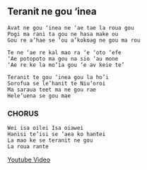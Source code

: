 ## Teranit ne gou ‘inea
```
Avat ne gou ‘inea ne ‘ae tae la roua gou 
Pogi ma rani ta gou ne hasa make ou 
Gou re a’hae se ‘ou a’kokoag ne gou ma rou 
```
```
Te ne ‘ae re kal mao ra ‘e ‘oto ‘efe 
‘Ae potopoto ma gou na sio ‘au mone 
‘Ae re ke la mo’ia gou ‘e av keie te’ 
```
```
Teranit te gou ‘inea gou la ho’i 
Sorofua se le’hanit te Niu’oroi 
Ma saraua teet ma ne gou rae 
Hele’uena se gou mae
```
### CHORUS 
```
Wei isa oilei Isa oiawei 
Hanisi te’isi se ‘aea ko hantei 
La mao ke se teranit ne gou 
La roua rante 
```
[Youtube Video](https://www.youtube.com/watch?v=1pyT5Fq8XDg)
